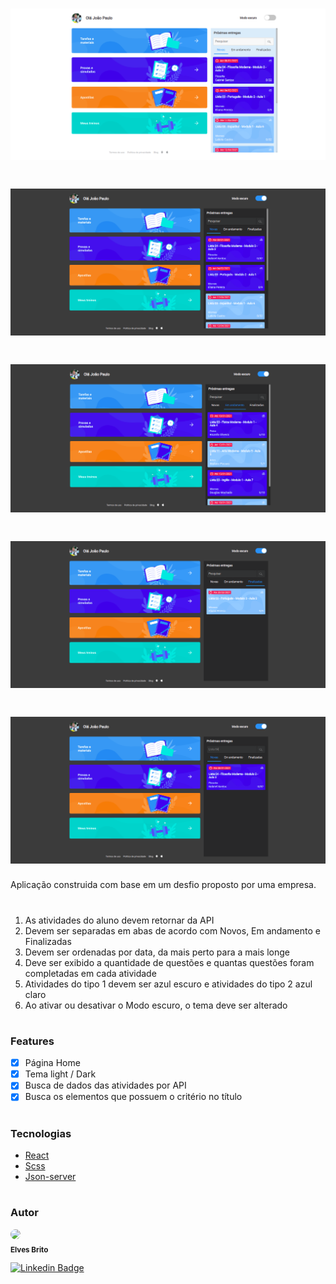 <h1 align="center">
  <img alt="Home Light" src="public/page1.png">
</h1>

<h1 align="center">
  <img alt="Home Dark" src="public/page2.png">
</h1>

<h1 align="center">
  <img alt="In Progress Tasks" src="public/page3.png">
</h1>

<h1 align="center">
  <img alt="Finished Tasks" src="public/page4.png">
</h1>

<h1 align="center">
  <img alt="Search Tasks" src="public/page5.png">
</h1>

<p align="justify">Aplicação construida com base em um desfio proposto por uma empresa. </p>

#

<ol>
  <li>As atividades do aluno devem retornar da API </li>
  <li>Devem ser separadas em abas de acordo com Novos, Em andamento e Finalizadas</li>
  <li>Devem ser ordenadas por data, da mais perto para a mais longe</li>
  <li>Deve ser exibido a quantidade de questões e quantas questões foram completadas em cada atividade</li>
  <li> Atividades do tipo 1 devem ser azul escuro e atividades do tipo 2 azul claro</li>
  <li> Ao ativar ou desativar o Modo escuro, o tema deve ser alterado</li>
</ol>

#

### Features
- [x] Página Home
- [x] Tema light / Dark 
- [x] Busca de dados das atividades por API
- [x] Busca os elementos que possuem o critério no título

#

### Tecnologias
- [React](https://pt-br.reactjs.org/)
- [Scss](https://sass-lang.com/)
- [Json-server](https://github.com/typicode/json-server)

#

### Autor

<img style="border-radius: 50%;" src="https://avatars3.githubusercontent.com/u/50971534?s=460&u=e96a212ba23f0a02b5cd1c244c1b874c20aed4f2&v=4" width="40px"/>
</br>
<sub><b>Elves Brito</b></sub>

[![Linkedin Badge](https://img.shields.io/badge/-Elves-blue?style=flat-square&logo=Linkedin&logoColor=White&link=https://www.linkedin.com/in/elvesbd/)](https://www.linkedin.com/in/elvesbd/)